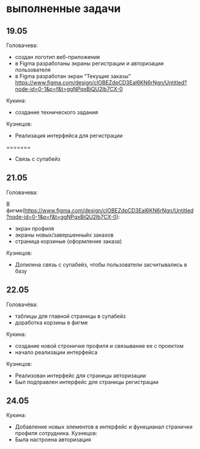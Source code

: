 <h1>выполненные задачи</h1>
<h2>19.05</h2>
Головачева:

- создан логотип веб-приложения
- в Figma разработаны экраны регистрации и авторизации пользователя
- в Figma разработан экран "Текущие заказы"
https://www.figma.com/design/clOBEZdpCD3Eal6KN6rNgn/Untitled?node-id=0-1&p=f&t=ggNPqxBiQU2lb7CX-0

Кукина:

- создание технического задания

Кузнецов:

- Реализация интерфейса для регистрации


=======
- Связь с супабейз

<h2>21.05</h2>
Головачева:

В фигме(https://www.figma.com/design/clOBEZdpCD3Eal6KN6rNgn/Untitled?node-id=0-1&p=f&t=ggNPqxBiQU2lb7CX-0):
- экран профиля
- экраны новых/завершенныйх закахов
- страница корзиные (оформление заказа)

Кузнецов:

- Допилена связь с супабейз, чтобы пользователи засчитывались в базу


<h2>22.05</h2>
Головачёва: 

- таблицы для главной страницы в супабейз
- доработка корзины в фигме

Кукина: 

- создание новой строничке профиля и связывание ее с проектом
- начало реализации интерфейса
  
Кузнецов:
- Реализован интерфейс для страницы авторизации
- Был подправлен интерфейс для страницы регистрации

<h2>24.05</h2>

Кукина: 

- Добавление новых элементов в интерфейс и функцианал странички профиля сотрудника.
Кузнецов:
- Была настроена авторизация
